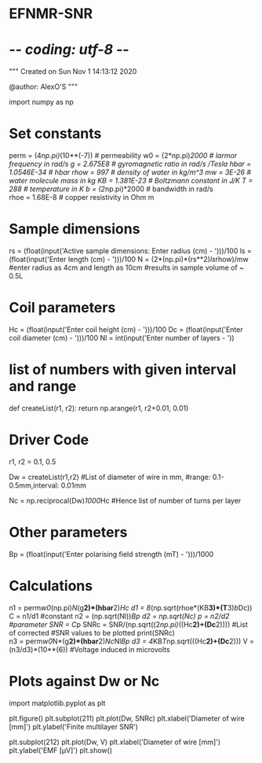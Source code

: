 # EFNMR-SNR
# -*- coding: utf-8 -*-
"""
Created on Sun Nov  1 14:13:12 2020

@author: AlexO'S
"""

import numpy as np

# Set constants

perm = (4*np.pi)*(10**(-7)) # permeability
w0 = (2*np.pi)*2000         # larmor frequency in rad/s
g = 2.675E8                 # gyromagnetic ratio in rad/s /Tesla
hbar = 1.0546E-34           # hbar
rhow = 997                  # density of water in kg/m^3
mw = 3E-26                  # water molecule mass in kg
KB = 1.381E-23              # Boltzmann constant in J/K
T = 288                     # temperature in K
b = (2*np.pi)*2000          # bandwidth in rad/s        
rhoe = 1.68E-8              # copper resistivity in Ohm m 

# Sample dimensions
rs = (float(input('Active sample dimensions: Enter radius (cm) - ')))/100
ls = (float(input('Enter length (cm) - ')))/100 
N = (2*(np.pi)*(rs**2)*ls*rhow)/mw 
#enter radius as 4cm and length as 10cm
#results in sample volume of ~ 0.5L

# Coil parameters
Hc = (float(input('Enter coil height (cm) - ')))/100
Dc = (float(input('Enter coil diameter (cm) - ')))/100
Nl = int(input('Enter number of layers - '))

# list of numbers with given interval and range 
def createList(r1, r2): 
    return np.arange(r1, r2+0.01, 0.01) 
      
# Driver Code 
r1, r2 = 0.1, 0.5

Dw = createList(r1,r2) #List of diameter of wire in mm, 
                       #range: 0.1-0.5mm,interval: 0.01mm

Nc = np.reciprocal(Dw)*1000*Hc #Hence list of number of turns per layer

# Other parameters
Bp = (float(input('Enter polarising field strength (mT) - ')))/1000

# Calculations
n1 = perm*w0*(np.pi)*N*(g**2)*(hbar**2)*Hc
d1 = 8*(np.sqrt(rhoe*(KB**3)*(T**3)*b*Dc))
C = n1/d1 #constant
n2 = (np.sqrt(Nl))*Bp
d2 = np.sqrt(Nc)
p = n2/d2 #parameter
SNR = C*p
SNRc = SNR/(np.sqrt((2*np.pi)*((Hc**2)+(Dc**2)))) #List of corrected
                                                  #SNR values to be plotted
print(SNRc)                                                  
n3 = perm*w0*N*(g**2)*(hbar**2)*Nc*Nl*Bp
d3 = 4*KB*T*np.sqrt(((Hc**2)+(Dc**2)))
V = (n3/d3)*(10**(6)) #Voltage induced in microvolts

# Plots against Dw or Nc
import matplotlib.pyplot as plt

plt.figure()
plt.subplot(211)
plt.plot(Dw, SNRc)
plt.xlabel('Diameter of wire [mm]')
plt.ylabel('Finite multilayer SNR')

plt.subplot(212)
plt.plot(Dw, V)
plt.xlabel('Diameter of wire [mm]')
plt.ylabel('EMF [μV]')
plt.show()
